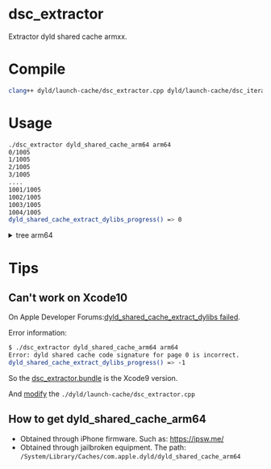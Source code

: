 # dsc_extractor

Extractor dyld shared cache armxx.

# Compile

```sh
clang++ dyld/launch-cache/dsc_extractor.cpp dyld/launch-cache/dsc_iterator.cpp -o dsc_extractor
```

# Usage

```sh
./dsc_extractor dyld_shared_cache_arm64 arm64
0/1005
1/1005
2/1005
3/1005
....
1001/1005
1002/1005
1003/1005
1004/1005
dyld_shared_cache_extract_dylibs_progress() => 0
```
<details>
<summary>tree arm64</summary>
<pre><code>.
arm64
├── System
│   └── Library
│       ├── AccessibilityBundles
│       │   ├── AXSpeechImplementation.bundle
│       │   │   └── AXSpeechImplementation
│       │   ├── AccessibilitySettingsLoader.bundle
│       │   │   └── AccessibilitySettingsLoader
│       │   ├── AccountsUI.axbundle
│       │   │   └── AccountsUI
│       │   ├── AddressBookUIFramework.axbundle
│       │   │   └── AddressBookUIFramework
│       │   ├── CameraKit.axbundle
│       │   │   └── CameraKit
│       │   ├── CameraUI.axbundle
│       │   │   └── CameraUI
│       │   ├── HearingAidUIServer.axuiservice
│       │   │   └── HearingAidUIServer
│       │   ├── MapKitFramework.axbundle
│       │   │   └── MapKitFramework
│       │   ├── MediaPlayerFramework.axbundle
│       │   │   └── MediaPlayerFramework
│       │   ├── MediaPlayerUIFramework.axbundle
│       │   │   └── MediaPlayerUIFramework
│       │   ├── MessageUIFramework.axbundle
│       │   │   └── MessageUIFramework
│       │   ├── PassKitFramework.axbundle
│       │   │   └── PassKitFramework
│       │   ├── PhotoLibraryFramework.axbundle
│       │   │   └── PhotoLibraryFramework
│       │   ├── PhotoLibraryServices.axbundle
│       │   │   └── PhotoLibraryServices
│       │   ├── PhotosFramework.axbundle
│       │   │   └── PhotosFramework
│       │   ├── PhotosUIFramework.axbundle
│       │   │   └── PhotosUIFramework
│       │   ├── QuickLook.axbundle
│       │   │   └── QuickLook
│       │   ├── QuickSpeak.bundle
│       │   │   └── QuickSpeak
│       │   ├── RemoteUIFramework.axbundle
│       │   │   └── RemoteUIFramework
│       │   ├── SocialFramework.axbundle
│       │   │   └── SocialFramework
│       │   ├── StoreKitFramework.axbundle
│       │   │   └── StoreKitFramework
│       │   ├── StoreKitUI.axbundle
│       │   │   └── StoreKitUI
│       │   ├── UIKit.axbundle
│       │   │   └── UIKit
│       │   ├── VoiceMemosFramework.axbundle
│       │   │   └── VoiceMemosFramework
│       │   ├── WebCore.axbundle
│       │   │   └── WebCore
│       │   ├── WebKit.axbundle
│       │   │   └── WebKit
│       │   ├── WebKitLegacy.axbundle
│       │   │   └── WebKitLegacy
│       │   ├── WebProcess.axbundle
│       │   │   └── WebProcess
│       │   ├── WebProcessLoader.axbundle
│       │   │   └── WebProcessLoader
│       │   └── iTunesStoreFramework.axbundle
│       │       └── iTunesStoreFramework
│       ├── BulletinBoardPlugins
│       │   ├── CMASBBPlugin.bundle
│       │   │   └── CMASBBPlugin
│       │   ├── MPDataProvider.bundle
│       │   │   └── MPDataProvider
│       │   ├── PhotoLibraryDataProvider.bundle
│       │   │   └── PhotoLibraryDataProvider
│       │   ├── SMSBBPlugin.bundle
│       │   │   └── SMSBBPlugin
│       │   ├── SocialBulletinBoardProvider.bundle
│       │   │   └── SocialBulletinBoardProvider
│       │   └── WeatherNotifications.bundle
│       │       └── WeatherNotifications
│       ├── Caches
│       │   ├── com.apple.xpc
│       │   │   └── sdk.dylib
│       │   └── com.apple.xpcd
│       │       └── xpcd_cache.dylib
│       ├── CoreServices
│       │   ├── Encodings
│       │   │   ├── libArabicConverter.dylib
│       │   │   ├── libCyrillicConverter.dylib
│       │   │   ├── libGreekConverter.dylib
│       │   │   ├── libHebrewConverter.dylib
│       │   │   ├── libJapaneseConverter.dylib
│       │   │   ├── libKoreanConverter.dylib
│       │   │   ├── libLatin2Converter.dylib
│       │   │   ├── libLatin5Converter.dylib
│       │   │   ├── libLatinSuppConverter.dylib
│       │   │   ├── libSimplifiedChineseConverter.dylib
│       │   │   ├── libSymbolConverter.dylib
│       │   │   ├── libThaiConverter.dylib
│       │   │   ├── libTraditionalChineseConverter.dylib
│       │   │   └── libVietnameseConverter.dylib
│       │   └── RawCamera.bundle
│       │       └── RawCamera
│       ├── DataClassMigrators
│       │   ├── DAAccount.migrator
│       │   │   └── DAAccount
│       │   ├── DAAccountLegacy.migrator
│       │   │   └── DAAccountLegacy
│       │   ├── FaceTimeMigrator.migrator
│       │   │   └── FaceTimeMigrator
│       │   └── MessagesDataMigrator.migrator
│       │       └── MessagesDataMigrator
│       ├── Extensions
│       │   ├── AGXGLDriver.bundle
│       │   │   └── AGXGLDriver
│       │   ├── AppleHDQGasGaugeControl.kext
│       │   │   └── PlugIns
│       │   │       └── AppleHDQGasGaugeHID.plugin
│       │   │           └── AppleHDQGasGaugeHID
│       │   └── IOHIDFamily.kext
│       │       └── PlugIns
│       │           └── IOHIDLib.plugin
│       │               └── IOHIDLib
│       ├── Frameworks
│       │   ├── AVFoundation.framework
│       │   │   ├── AVFoundation
│       │   │   └── libAVFAudio.dylib
│       │   ├── AVKit.framework
│       │   │   └── AVKit
│       │   ├── Accelerate.framework
│       │   │   ├── Accelerate
│       │   │   └── Frameworks
│       │   │       ├── vImage.framework
│       │   │       │   ├── Libraries
│       │   │       │   │   └── libCGInterfaces.dylib
│       │   │       │   └── vImage
│       │   │       └── vecLib.framework
│       │   │           ├── libBLAS.dylib
│       │   │           ├── libLAPACK.dylib
│       │   │           ├── libLinearAlgebra.dylib
│       │   │           ├── libSparseBLAS.dylib
│       │   │           ├── libvDSP.dylib
│       │   │           ├── libvMisc.dylib
│       │   │           └── vecLib
│       │   ├── Accounts.framework
│       │   │   └── Accounts
│       │   ├── AdSupport.framework
│       │   │   └── AdSupport
│       │   ├── AddressBook.framework
│       │   │   └── AddressBook
│       │   ├── AddressBookUI.framework
│       │   │   └── AddressBookUI
│       │   ├── AssetsLibrary.framework
│       │   │   └── AssetsLibrary
│       │   ├── AudioToolbox.framework
│       │   │   ├── AudioCodecs
│       │   │   ├── AudioToolbox
│       │   │   ├── libAudioDSP.dylib
│       │   │   └── libVibeSynthEngine.dylib
│       │   ├── CFNetwork.framework
│       │   │   └── CFNetwork
│       │   ├── CloudKit.framework
│       │   │   └── CloudKit
│       │   ├── Contacts.framework
│       │   │   └── Contacts
│       │   ├── ContactsUI.framework
│       │   │   └── ContactsUI
│       │   ├── CoreAudio.framework
│       │   │   └── CoreAudio
│       │   ├── CoreAudioKit.framework
│       │   │   └── CoreAudioKit
│       │   ├── CoreBluetooth.framework
│       │   │   └── CoreBluetooth
│       │   ├── CoreData.framework
│       │   │   └── CoreData
│       │   ├── CoreFoundation.framework
│       │   │   └── CoreFoundation
│       │   ├── CoreGraphics.framework
│       │   │   ├── CoreGraphics
│       │   │   └── Resources
│       │   │       ├── libCGCorePDF.A.dylib
│       │   │       ├── libCGCorePDF.dylib
│       │   │       ├── libCGVolute.A.dylib
│       │   │       ├── libCGVolute.dylib
│       │   │       ├── libCGXType.A.dylib
│       │   │       ├── libCGXType.dylib
│       │   │       ├── libCMaps.A.dylib
│       │   │       ├── libCMaps.dylib
│       │   │       ├── libFontStreams.A.dylib
│       │   │       ├── libFontStreams.dylib
│       │   │       ├── libJBIG2.A.dylib
│       │   │       ├── libJBIG2.dylib
│       │   │       ├── libPDFRIP.A.dylib
│       │   │       ├── libPDFRIP.dylib
│       │   │       ├── libRIP.A.dylib
│       │   │       └── libRIP.dylib
│       │   ├── CoreImage.framework
│       │   │   └── CoreImage
│       │   ├── CoreLocation.framework
│       │   │   └── CoreLocation
│       │   ├── CoreMIDI.framework
│       │   │   └── CoreMIDI
│       │   ├── CoreMedia.framework
│       │   │   └── CoreMedia
│       │   ├── CoreMotion.framework
│       │   │   └── CoreMotion
│       │   ├── CoreSpotlight.framework
│       │   │   └── CoreSpotlight
│       │   ├── CoreTelephony.framework
│       │   │   └── CoreTelephony
│       │   ├── CoreText.framework
│       │   │   └── CoreText
│       │   ├── CoreVideo.framework
│       │   │   └── CoreVideo
│       │   ├── EventKit.framework
│       │   │   └── EventKit
│       │   ├── EventKitUI.framework
│       │   │   └── EventKitUI
│       │   ├── ExternalAccessory.framework
│       │   │   └── ExternalAccessory
│       │   ├── Foundation.framework
│       │   │   └── Foundation
│       │   ├── GLKit.framework
│       │   │   └── GLKit
│       │   ├── GSS.framework
│       │   │   └── GSS
│       │   ├── GameController.framework
│       │   │   └── GameController
│       │   ├── GameKit.framework
│       │   │   └── GameKit
│       │   ├── GameplayKit.framework
│       │   │   └── GameplayKit
│       │   ├── HealthKit.framework
│       │   │   └── HealthKit
│       │   ├── HomeKit.framework
│       │   │   └── HomeKit
│       │   ├── IOKit.framework
│       │   │   ├── IOKit
│       │   │   └── Versions
│       │   │       └── A
│       │   │           └── IOKit
│       │   ├── ImageIO.framework
│       │   │   └── ImageIO
│       │   ├── JavaScriptCore.framework
│       │   │   ├── JavaScriptCore
│       │   │   └── Libraries
│       │   │       └── libllvmForJSC.dylib
│       │   ├── LocalAuthentication.framework
│       │   │   ├── LocalAuthentication
│       │   │   └── Support
│       │   │       └── SharedUtils.framework
│       │   │           └── SharedUtils
│       │   ├── MapKit.framework
│       │   │   └── MapKit
│       │   ├── MediaAccessibility.framework
│       │   │   └── MediaAccessibility
│       │   ├── MediaPlayer.framework
│       │   │   └── MediaPlayer
│       │   ├── MediaToolbox.framework
│       │   │   └── MediaToolbox
│       │   ├── MessageUI.framework
│       │   │   └── MessageUI
│       │   ├── Metal.framework
│       │   │   └── Metal
│       │   ├── MetalKit.framework
│       │   │   └── MetalKit
│       │   ├── MetalPerformanceShaders.framework
│       │   │   └── MetalPerformanceShaders
│       │   ├── MobileCoreServices.framework
│       │   │   └── MobileCoreServices
│       │   ├── ModelIO.framework
│       │   │   └── ModelIO
│       │   ├── MultipeerConnectivity.framework
│       │   │   └── MultipeerConnectivity
│       │   ├── NetworkExtension.framework
│       │   │   └── NetworkExtension
│       │   ├── NewsstandKit.framework
│       │   │   └── NewsstandKit
│       │   ├── NotificationCenter.framework
│       │   │   └── NotificationCenter
│       │   ├── OpenAL.framework
│       │   │   └── OpenAL
│       │   ├── OpenGLES.framework
│       │   │   ├── GLEngine.bundle
│       │   │   │   └── GLEngine
│       │   │   ├── OpenGLES
│       │   │   ├── libCLRendererStubs.dylib
│       │   │   ├── libCVMSPluginSupport.dylib
│       │   │   ├── libCoreFSCache.dylib
│       │   │   ├── libCoreVMClient.dylib
│       │   │   ├── libGFXShared.dylib
│       │   │   ├── libGLImage.dylib
│       │   │   ├── libGLProgrammability.dylib
│       │   │   ├── libGLVMPlugin.dylib
│       │   │   └── libLLVMContainer.dylib
│       │   ├── PassKit.framework
│       │   │   └── PassKit
│       │   ├── Photos.framework
│       │   │   └── Photos
│       │   ├── PhotosUI.framework
│       │   │   └── PhotosUI
│       │   ├── PushKit.framework
│       │   │   └── PushKit
│       │   ├── QuartzCore.framework
│       │   │   └── QuartzCore
│       │   ├── QuickLook.framework
│       │   │   └── QuickLook
│       │   ├── ReplayKit.framework
│       │   │   └── ReplayKit
│       │   ├── SafariServices.framework
│       │   │   └── SafariServices
│       │   ├── SceneKit.framework
│       │   │   └── SceneKit
│       │   ├── Security.framework
│       │   │   └── Security
│       │   ├── Social.framework
│       │   │   └── Social
│       │   ├── SpriteKit.framework
│       │   │   └── SpriteKit
│       │   ├── StoreKit.framework
│       │   │   └── StoreKit
│       │   ├── System.framework
│       │   │   └── System
│       │   ├── SystemConfiguration.framework
│       │   │   └── SystemConfiguration
│       │   ├── Twitter.framework
│       │   │   └── Twitter
│       │   ├── UIKit.framework
│       │   │   └── UIKit
│       │   ├── VideoToolbox.framework
│       │   │   └── VideoToolbox
│       │   ├── WatchConnectivity.framework
│       │   │   └── WatchConnectivity
│       │   ├── WatchKit.framework
│       │   │   └── WatchKit
│       │   ├── WebKit.framework
│       │   │   └── WebKit
│       │   └── iAd.framework
│       │       └── iAd
│       ├── MediaCapture
│       │   └── H6ISP.mediacapture
│       ├── Messages
│       │   └── PlugIns
│       │       ├── FaceTime.imservice
│       │       │   └── FaceTime
│       │       ├── SMS.imservice
│       │       │   └── SMS
│       │       └── iMessage.imservice
│       │           └── iMessage
│       ├── PreferenceBundles
│       │   ├── AccountSettings
│       │   │   ├── ActiveSyncSettings.bundle
│       │   │   │   └── ActiveSyncSettings
│       │   │   ├── ContactsSettings.bundle
│       │   │   │   └── ContactsSettings
│       │   │   ├── DAVSettings.bundle
│       │   │   │   └── DAVSettings
│       │   │   ├── LDAPSettings.bundle
│       │   │   │   └── LDAPSettings
│       │   │   ├── MobileCalSettings.bundle
│       │   │   │   └── MobileCalSettings
│       │   │   ├── MobileMailSettings.bundle
│       │   │   │   └── MobileMailSettings
│       │   │   └── SubscribedCalendarSettings.bundle
│       │   │       └── SubscribedCalendarSettings
│       │   ├── AirPortSettings.bundle
│       │   │   └── AirPortSettings
│       │   ├── BluetoothSettings.bundle
│       │   │   └── BluetoothSettings
│       │   ├── CarrierSettings.bundle
│       │   │   └── CarrierSettings
│       │   ├── EDGESettings.bundle
│       │   │   └── EDGESettings
│       │   ├── KeyboardSettings.bundle
│       │   │   └── KeyboardSettings
│       │   ├── ManagedConfigurationUI.bundle
│       │   │   └── ManagedConfigurationUI
│       │   ├── MobilePhoneSettings.bundle
│       │   │   └── MobilePhoneSettings
│       │   ├── MobileSafariSettings.bundle
│       │   │   └── MobileSafariSettings
│       │   ├── MobileSlideShowSettings.bundle
│       │   │   └── MobileSlideShowSettings
│       │   ├── MobileStoreSettings.bundle
│       │   │   └── MobileStoreSettings
│       │   ├── ScheduleSettings.bundle
│       │   │   └── ScheduleSettings
│       │   ├── VPNPreferences.bundle
│       │   │   └── VPNPreferences
│       │   ├── Wallpaper.bundle
│       │   │   └── Wallpaper
│       │   └── WirelessModemSettings.bundle
│       │       └── WirelessModemSettings
│       ├── PrivateFrameworks
│       │   ├── ACTFramework.framework
│       │   │   └── ACTFramework
│       │   ├── AGXCompilerConnection.framework
│       │   │   └── AGXCompilerConnection
│       │   ├── AGXCompilerCore.framework
│       │   │   └── AGXCompilerCore
│       │   ├── AITTarget.framework
│       │   │   └── AITTarget
│       │   ├── AOSKit.framework
│       │   │   └── AOSKit
│       │   ├── AOSNotification.framework
│       │   │   └── AOSNotification
│       │   ├── APTransport.framework
│       │   │   └── APTransport
│       │   ├── ATFoundation.framework
│       │   │   └── ATFoundation
│       │   ├── AXRuntime.framework
│       │   │   └── AXRuntime
│       │   ├── Accessibility.framework
│       │   │   └── Frameworks
│       │   │       ├── AXElementInteraction.framework
│       │   │       │   └── AXElementInteraction
│       │   │       ├── AXFrontBoardUtils.framework
│       │   │       │   └── AXFrontBoardUtils
│       │   │       ├── AXHearingSupport.framework
│       │   │       │   └── AXHearingSupport
│       │   │       ├── AXMediaUtilities.framework
│       │   │       │   └── AXMediaUtilities
│       │   │       ├── AXSpringBoardServerInstance.framework
│       │   │       │   └── AXSpringBoardServerInstance
│       │   │       ├── AccessibilityUI.framework
│       │   │       │   └── AccessibilityUI
│       │   │       ├── AccessibilityUIService.framework
│       │   │       │   └── AccessibilityUIService
│       │   │       ├── AccessibilityUIUtilities.framework
│       │   │       │   └── AccessibilityUIUtilities
│       │   │       ├── SpeakThisServices.framework
│       │   │       │   └── SpeakThisServices
│       │   │       └── ZoomServices.framework
│       │   │           └── ZoomServices
│       │   ├── AccessibilityUtilities.framework
│       │   │   └── AccessibilityUtilities
│       │   ├── AccountNotification.framework
│       │   │   └── AccountNotification
│       │   ├── AccountSettings.framework
│       │   │   └── AccountSettings
│       │   ├── AccountsDaemon.framework
│       │   │   └── AccountsDaemon
│       │   ├── AccountsUI.framework
│       │   │   └── AccountsUI
│       │   ├── AggregateDictionary.framework
│       │   │   └── AggregateDictionary
│       │   ├── AggregateDictionaryHistory.framework
│       │   │   └── AggregateDictionaryHistory
│       │   ├── AirPlayForCarDisplaySim.framework
│       │   │   └── AirPlayForCarDisplaySim
│       │   ├── AirPlaySender.framework
│       │   │   └── AirPlaySender
│       │   ├── AirPlaySupport.framework
│       │   │   └── AirPlaySupport
│       │   ├── AirPortAssistant.framework
│       │   │   └── AirPortAssistant
│       │   ├── AirTraffic.framework
│       │   │   └── AirTraffic
│       │   ├── AirTrafficDevice.framework
│       │   │   └── AirTrafficDevice
│       │   ├── AnnotationKit.framework
│       │   │   └── AnnotationKit
│       │   ├── AppConduit.framework
│       │   │   └── AppConduit
│       │   ├── AppLaunchStats.framework
│       │   │   └── AppLaunchStats
│       │   ├── AppPredictionInternal.framework
│       │   │   └── AppPredictionInternal
│       │   ├── AppStoreUI.framework
│       │   │   └── AppStoreUI
│       │   ├── AppSupport.framework
│       │   │   └── AppSupport
│       │   ├── AppleAccount.framework
│       │   │   └── AppleAccount
│       │   ├── AppleAccountUI.framework
│       │   │   └── AppleAccountUI
│       │   ├── AppleBasebandManager.framework
│       │   │   └── AppleBasebandManager
│       │   ├── AppleBasebandServices.framework
│       │   │   └── AppleBasebandServices
│       │   ├── AppleFSCompression.framework
│       │   │   └── AppleFSCompression
│       │   ├── AppleIDAuthSupport.framework
│       │   │   └── AppleIDAuthSupport
│       │   ├── AppleIDSSOAuthentication.framework
│       │   │   └── AppleIDSSOAuthentication
│       │   ├── AppleJPEG.framework
│       │   │   └── AppleJPEG
│       │   ├── AppleLDAP.framework
│       │   │   └── AppleLDAP
│       │   ├── ApplePDPHelper.framework
│       │   │   └── ApplePDPHelper
│       │   ├── ApplePushService.framework
│       │   │   └── ApplePushService
│       │   ├── AppleSRP.framework
│       │   │   └── AppleSRP
│       │   ├── AppleSauce.framework
│       │   │   └── AppleSauce
│       │   ├── AppleSerialMultiplexer.framework
│       │   │   └── AppleSerialMultiplexer
│       │   ├── AskPermission.framework
│       │   │   └── AskPermission
│       │   ├── AssertionServices.framework
│       │   │   └── AssertionServices
│       │   ├── AssetCacheServices.framework
│       │   │   └── AssetCacheServices
│       │   ├── AssetsLibraryServices.framework
│       │   │   └── AssetsLibraryServices
│       │   ├── AssistantServices.framework
│       │   │   └── AssistantServices
│       │   ├── AssistantUI.framework
│       │   │   └── AssistantUI
│       │   ├── AuthKit.framework
│       │   │   └── AuthKit
│       │   ├── AuthKitUI.framework
│       │   │   └── AuthKitUI
│       │   ├── BTLEAudioController.framework
│       │   │   └── BTLEAudioController
│       │   ├── BackBoardServices.framework
│       │   │   └── BackBoardServices
│       │   ├── BackgroundTaskAgent.framework
│       │   │   └── BackgroundTaskAgent
│       │   ├── BaseBoard.framework
│       │   │   └── BaseBoard
│       │   ├── BaseBoardUI.framework
│       │   │   └── BaseBoardUI
│       │   ├── BatteryCenter.framework
│       │   │   └── BatteryCenter
│       │   ├── BiometricKit.framework
│       │   │   └── BiometricKit
│       │   ├── BiometricKitUI.framework
│       │   │   └── BiometricKitUI
│       │   ├── BluetoothManager.framework
│       │   │   └── BluetoothManager
│       │   ├── Bom.framework
│       │   │   └── Bom
│       │   ├── BookmarkDAV.framework
│       │   │   └── BookmarkDAV
│       │   ├── BridgePreferences.framework
│       │   │   └── BridgePreferences
│       │   ├── BulletinBoard.framework
│       │   │   └── BulletinBoard
│       │   ├── BulletinDistributorCompanion.framework
│       │   │   └── BulletinDistributorCompanion
│       │   ├── CPMLBestShim.framework
│       │   │   └── CPMLBestShim
│       │   ├── CacheDelete.framework
│       │   │   └── CacheDelete
│       │   ├── CalDAV.framework
│       │   │   └── CalDAV
│       │   ├── Calculate.framework
│       │   │   └── Calculate
│       │   ├── CalendarDaemon.framework
│       │   │   └── CalendarDaemon
│       │   ├── CalendarDatabase.framework
│       │   │   └── CalendarDatabase
│       │   ├── CalendarFoundation.framework
│       │   │   └── CalendarFoundation
│       │   ├── CalendarUIKit.framework
│       │   │   └── CalendarUIKit
│       │   ├── CallHistory.framework
│       │   │   └── CallHistory
│       │   ├── CameraKit.framework
│       │   │   └── CameraKit
│       │   ├── CameraUI.framework
│       │   │   └── CameraUI
│       │   ├── CaptiveNetwork.framework
│       │   │   └── CaptiveNetwork
│       │   ├── CarKit.framework
│       │   │   └── CarKit
│       │   ├── Celestial.framework
│       │   │   └── Celestial
│       │   ├── CellularPlanManager.framework
│       │   │   └── CellularPlanManager
│       │   ├── CertInfo.framework
│       │   │   └── CertInfo
│       │   ├── CertUI.framework
│       │   │   └── CertUI
│       │   ├── ChatKit.framework
│       │   │   └── ChatKit
│       │   ├── ChunkingLibrary.framework
│       │   │   └── ChunkingLibrary
│       │   ├── CloudDocs.framework
│       │   │   └── CloudDocs
│       │   ├── CloudDocsDaemon.framework
│       │   │   └── CloudDocsDaemon
│       │   ├── CloudKitDaemon.framework
│       │   │   └── CloudKitDaemon
│       │   ├── CloudPhotoLibrary.framework
│       │   │   └── CloudPhotoLibrary
│       │   ├── CloudServices.framework
│       │   │   ├── CloudServices
│       │   │   └── Frameworks
│       │   │       └── EscrowService.framework
│       │   │           └── EscrowService
│       │   ├── ColorSync.framework
│       │   │   └── ColorSync
│       │   ├── CommonAuth.framework
│       │   │   └── CommonAuth
│       │   ├── CommonUtilities.framework
│       │   │   └── CommonUtilities
│       │   ├── CommunicationsFilter.framework
│       │   │   └── CommunicationsFilter
│       │   ├── CommunicationsSetupUI.framework
│       │   │   └── CommunicationsSetupUI
│       │   ├── CompanionCamera.framework
│       │   │   └── CompanionCamera
│       │   ├── CompanionFindMy.framework
│       │   │   └── CompanionFindMy
│       │   ├── CompanionSync.framework
│       │   │   └── CompanionSync
│       │   ├── CompassUI.framework
│       │   │   └── CompassUI
│       │   ├── Conference.framework
│       │   │   └── Conference
│       │   ├── ConstantClasses.framework
│       │   │   └── ConstantClasses
│       │   ├── ContactsAutocomplete.framework
│       │   │   └── ContactsAutocomplete
│       │   ├── ContactsFoundation.framework
│       │   │   └── ContactsFoundation
│       │   ├── ContentIndex.framework
│       │   │   └── ContentIndex
│       │   ├── CoreAUC.framework
│       │   │   └── CoreAUC
│       │   ├── CoreActivity.framework
│       │   │   └── CoreActivity
│       │   ├── CoreBrightness.framework
│       │   │   └── CoreBrightness
│       │   ├── CoreCDP.framework
│       │   │   └── CoreCDP
│       │   ├── CoreCDPInternal.framework
│       │   │   └── CoreCDPInternal
│       │   ├── CoreCDPUI.framework
│       │   │   └── CoreCDPUI
│       │   ├── CoreCapture.framework
│       │   │   └── CoreCapture
│       │   ├── CoreCaptureControl.framework
│       │   │   └── CoreCaptureControl
│       │   ├── CoreCaptureDaemon.framework
│       │   │   └── CoreCaptureDaemon
│       │   ├── CoreDAV.framework
│       │   │   └── CoreDAV
│       │   ├── CoreDuet.framework
│       │   │   └── CoreDuet
│       │   ├── CoreDuetDaemonProtocol.framework
│       │   │   └── CoreDuetDaemonProtocol
│       │   ├── CoreDuetDataModel.framework
│       │   │   └── CoreDuetDataModel
│       │   ├── CoreDuetDebugLogging.framework
│       │   │   └── CoreDuetDebugLogging
│       │   ├── CoreDuetStatistics.framework
│       │   │   └── CoreDuetStatistics
│       │   ├── CoreFollowUp.framework
│       │   │   └── CoreFollowUp
│       │   ├── CoreFollowUpUI.framework
│       │   │   └── CoreFollowUpUI
│       │   ├── CoreHAP.framework
│       │   │   └── CoreHAP
│       │   ├── CoreHandwriting.framework
│       │   │   └── CoreHandwriting
│       │   ├── CoreIndoor.framework
│       │   │   └── CoreIndoor
│       │   ├── CoreMediaStream.framework
│       │   │   └── CoreMediaStream
│       │   ├── CoreNLP.framework
│       │   │   └── CoreNLP
│       │   ├── CoreOptimization.framework
│       │   │   └── CoreOptimization
│       │   ├── CorePDF.framework
│       │   │   └── CorePDF
│       │   ├── CorePrediction.framework
│       │   │   └── CorePrediction
│       │   ├── CoreRC.framework
│       │   │   └── CoreRC
│       │   ├── CoreRecents.framework
│       │   │   └── CoreRecents
│       │   ├── CoreRecognition.framework
│       │   │   └── CoreRecognition
│       │   ├── CoreRoutine.framework
│       │   │   └── CoreRoutine
│       │   ├── CoreSDB.framework
│       │   │   └── CoreSDB
│       │   ├── CoreServicesInternal.framework
│       │   │   └── CoreServicesInternal
│       │   ├── CoreSuggestions.framework
│       │   │   └── CoreSuggestions
│       │   ├── CoreSuggestionsInternals.framework
│       │   │   └── CoreSuggestionsInternals
│       │   ├── CoreSymbolication.framework
│       │   │   └── CoreSymbolication
│       │   ├── CoreTelephonyBypass.framework
│       │   │   └── CoreTelephonyBypass
│       │   ├── CoreThemeDefinition.framework
│       │   │   └── CoreThemeDefinition
│       │   ├── CoreTime.framework
│       │   │   └── CoreTime
│       │   ├── CoreUI.framework
│       │   │   └── CoreUI
│       │   ├── CoreUtils.framework
│       │   │   └── CoreUtils
│       │   ├── CrashReporterSupport.framework
│       │   │   └── CrashReporterSupport
│       │   ├── CryptoTokenKit.framework
│       │   │   └── CryptoTokenKit
│       │   ├── DAAPKit.framework
│       │   │   └── DAAPKit
│       │   ├── DCIMServices.framework
│       │   │   └── DCIMServices
│       │   ├── DataAccess.framework
│       │   │   ├── DataAccess
│       │   │   └── Frameworks
│       │   │       ├── DABookmarkDAV.framework
│       │   │       │   ├── DABookmarkDAV
│       │   │       │   └── DADaemonBookmarkDAV.bundle
│       │   │       │       └── DADaemonBookmarkDAV
│       │   │       ├── DACalDAV.framework
│       │   │       │   ├── DACalDAV
│       │   │       │   └── DADaemonCalDAV.bundle
│       │   │       │       └── DADaemonCalDAV
│       │   │       ├── DACardDAV.framework
│       │   │       │   ├── DACardDAV
│       │   │       │   └── DADaemonCardDAV.bundle
│       │   │       │       └── DADaemonCardDAV
│       │   │       ├── DACoreDAVGlue.framework
│       │   │       │   └── DACoreDAVGlue
│       │   │       ├── DADaemonSupport.framework
│       │   │       │   └── DADaemonSupport
│       │   │       ├── DAEAS.framework
│       │   │       │   ├── DADaemonEAS.bundle
│       │   │       │   │   └── DADaemonEAS
│       │   │       │   └── DAEAS
│       │   │       ├── DAIMAPNotes.framework
│       │   │       │   ├── DADaemonIMAPNotes.bundle
│       │   │       │   │   └── DADaemonIMAPNotes
│       │   │       │   └── DAIMAPNotes
│       │   │       ├── DALDAP.framework
│       │   │       │   ├── DADaemonLDAP.bundle
│       │   │       │   │   └── DADaemonLDAP
│       │   │       │   └── DALDAP
│       │   │       └── DASubCal.framework
│       │   │           ├── DADaemonSubCal.bundle
│       │   │           │   └── DADaemonSubCal
│       │   │           └── DASubCal
│       │   ├── DataAccessExpress.framework
│       │   │   └── DataAccessExpress
│       │   ├── DataAccessUI.framework
│       │   │   └── DataAccessUI
│       │   ├── DataDetectorsCore.framework
│       │   │   ├── DataDetectorsCore
│       │   │   └── PlugIns
│       │   │       └── PhoneNumbers.plugin
│       │   │           └── PhoneNumbers
│       │   ├── DataDetectorsNaturalLanguage.framework
│       │   │   └── DataDetectorsNaturalLanguage
│       │   ├── DataDetectorsUI.framework
│       │   │   └── DataDetectorsUI
│       │   ├── DataMigration.framework
│       │   │   └── DataMigration
│       │   ├── DeviceOMatic.framework
│       │   │   └── DeviceOMatic
│       │   ├── DeviceToDeviceManager.framework
│       │   │   └── DeviceToDeviceManager
│       │   ├── DiagnosticExtensions.framework
│       │   │   └── DiagnosticExtensions
│       │   ├── DiagnosticLogCollection.framework
│       │   │   └── DiagnosticLogCollection
│       │   ├── DictionaryServices.framework
│       │   │   └── DictionaryServices
│       │   ├── DiskSpaceDiagnostics.framework
│       │   │   └── DiskSpaceDiagnostics
│       │   ├── Duet.framework
│       │   │   └── Duet
│       │   ├── DuetExpertCenter.framework
│       │   │   └── DuetExpertCenter
│       │   ├── DuetPLLConfigLogger.framework
│       │   │   └── DuetPLLConfigLogger
│       │   ├── DuetRecommendation.framework
│       │   │   └── DuetRecommendation
│       │   ├── EAFirmwareUpdater.framework
│       │   │   └── EAFirmwareUpdater
│       │   ├── EAP8021X.framework
│       │   │   └── EAP8021X
│       │   ├── ETPeople.framework
│       │   │   └── ETPeople
│       │   ├── EasyConfig.framework
│       │   │   └── EasyConfig
│       │   ├── FMCore.framework
│       │   │   └── FMCore
│       │   ├── FMCoreLite.framework
│       │   │   └── FMCoreLite
│       │   ├── FMCoreUI.framework
│       │   │   └── FMCoreUI
│       │   ├── FMF.framework
│       │   │   └── FMF
│       │   ├── FMFUI.framework
│       │   │   └── FMFUI
│       │   ├── FTAWD.framework
│       │   │   └── FTAWD
│       │   ├── FTClientServices.framework
│       │   │   └── FTClientServices
│       │   ├── FTServices.framework
│       │   │   └── FTServices
│       │   ├── FaceCore.framework
│       │   │   └── FaceCore
│       │   ├── FamilyCircle.framework
│       │   │   └── FamilyCircle
│       │   ├── FamilyNotification.framework
│       │   │   └── FamilyNotification
│       │   ├── FileProvider.framework
│       │   │   └── FileProvider
│       │   ├── FindMyDevice.framework
│       │   │   └── FindMyDevice
│       │   ├── FindMyDeviceUI.framework
│       │   │   └── FindMyDeviceUI
│       │   ├── FitnessUI.framework
│       │   │   └── FitnessUI
│       │   ├── FlightUtilities.framework
│       │   │   └── FlightUtilities
│       │   ├── FontServices.framework
│       │   │   ├── FontServices
│       │   │   ├── libFontParser.dylib
│       │   │   ├── libGSFontCache.dylib
│       │   │   ├── libTrueTypeScaler.dylib
│       │   │   └── libType1Scaler.dylib
│       │   ├── FoundationODR.framework
│       │   │   └── FoundationODR
│       │   ├── FrontBoard.framework
│       │   │   └── FrontBoard
│       │   ├── FrontBoardServices.framework
│       │   │   └── FrontBoardServices
│       │   ├── FuseUI.framework
│       │   │   └── FuseUI
│       │   ├── Futhark.framework
│       │   │   └── Futhark
│       │   ├── GPUCompiler.framework
│       │   │   ├── libComposeFilters.dylib
│       │   │   ├── libmetal_timestamp.dylib
│       │   │   └── libsrc2module.dylib
│       │   ├── GPUSupport.framework
│       │   │   ├── libGPUSupport.dylib
│       │   │   └── libGPUSupportMercury.dylib
│       │   ├── GameCenter.framework
│       │   │   └── GameCenter
│       │   ├── GameCenterFoundation.framework
│       │   │   └── GameCenterFoundation
│       │   ├── GameCenterPrivateUI.framework
│       │   │   └── GameCenterPrivateUI
│       │   ├── GameCenterUI.framework
│       │   │   └── GameCenterUI
│       │   ├── GameKitServices.framework
│       │   │   ├── Frameworks
│       │   │   │   ├── AVConference.framework
│       │   │   │   │   └── AVConference
│       │   │   │   ├── GKSPerformance.framework
│       │   │   │   │   └── GKSPerformance
│       │   │   │   ├── ICE.framework
│       │   │   │   │   └── ICE
│       │   │   │   ├── LegacyHandle.framework
│       │   │   │   │   └── LegacyHandle
│       │   │   │   ├── SimpleKeyExchange.framework
│       │   │   │   │   └── SimpleKeyExchange
│       │   │   │   ├── ViceroyTrace.framework
│       │   │   │   │   └── ViceroyTrace
│       │   │   │   └── snatmap.framework
│       │   │   │       └── snatmap
│       │   │   └── GameKitServices
│       │   ├── GenerationalStorage.framework
│       │   │   └── GenerationalStorage
│       │   ├── GeoServices.framework
│       │   │   └── GeoServices
│       │   ├── GraphicsServices.framework
│       │   │   └── GraphicsServices
│       │   ├── H6ISPServices.framework
│       │   │   └── H6ISPServices
│       │   ├── HSAAuthentication.framework
│       │   │   └── HSAAuthentication
│       │   ├── HangTracer.framework
│       │   │   └── HangTracer
│       │   ├── HealthDaemon.framework
│       │   │   └── HealthDaemon
│       │   ├── HealthKitExtensions.framework
│       │   │   └── HealthKitExtensions
│       │   ├── HealthKitUI.framework
│       │   │   └── HealthKitUI
│       │   ├── Heimdal.framework
│       │   │   └── Heimdal
│       │   ├── HelpKit.framework
│       │   │   └── HelpKit
│       │   ├── HomeKitDaemon.framework
│       │   │   └── HomeKitDaemon
│       │   ├── HomeSharing.framework
│       │   │   └── HomeSharing
│       │   ├── IAP.framework
│       │   │   └── IAP
│       │   ├── IAPAuthentication.framework
│       │   │   └── IAPAuthentication
│       │   ├── IDS.framework
│       │   │   └── IDS
│       │   ├── IDSFoundation.framework
│       │   │   └── IDSFoundation
│       │   ├── IMAVCore.framework
│       │   │   └── IMAVCore
│       │   ├── IMCore.framework
│       │   │   └── IMCore
│       │   ├── IMDMessageServices.framework
│       │   │   └── IMDMessageServices
│       │   ├── IMDPersistence.framework
│       │   │   └── IMDPersistence
│       │   ├── IMDaemonCore.framework
│       │   │   └── IMDaemonCore
│       │   ├── IMFoundation.framework
│       │   │   └── IMFoundation
│       │   ├── IMTranscoding.framework
│       │   │   └── IMTranscoding
│       │   ├── IMTransferServices.framework
│       │   │   └── IMTransferServices
│       │   ├── IOAccelerator.framework
│       │   │   └── IOAccelerator
│       │   ├── IOCEC.framework
│       │   │   └── IOCEC
│       │   ├── IOMobileFramebuffer.framework
│       │   │   └── IOMobileFramebuffer
│       │   ├── IOSurface.framework
│       │   │   └── IOSurface
│       │   ├── IOSurfaceAccelerator.framework
│       │   │   └── IOSurfaceAccelerator
│       │   ├── IPTelephony.framework
│       │   │   └── Support
│       │   │       └── libIPTelephony.dylib
│       │   ├── ITMLKit.framework
│       │   │   └── ITMLKit
│       │   ├── ImageCapture.framework
│       │   │   └── ImageCapture
│       │   ├── IncomingCallFilter.framework
│       │   │   └── IncomingCallFilter
│       │   ├── InternationalTextSearch.framework
│       │   │   └── InternationalTextSearch
│       │   ├── IntlPreferences.framework
│       │   │   └── IntlPreferences
│       │   ├── JavaScriptCore.framework
│       │   │   └── JavaScriptCore
│       │   ├── Jet.framework
│       │   │   └── Jet
│       │   ├── KeyboardArbiter.framework
│       │   │   └── KeyboardArbiter
│       │   ├── LanguageModeling.framework
│       │   │   └── LanguageModeling
│       │   ├── LatentSemanticMapping.framework
│       │   │   └── LatentSemanticMapping
│       │   ├── LegacyGameKit.framework
│       │   │   └── LegacyGameKit
│       │   ├── MIME.framework
│       │   │   └── MIME
│       │   ├── MMCS.framework
│       │   │   └── MMCS
│       │   ├── MMCSServices.framework
│       │   │   └── MMCSServices
│       │   ├── MPUFoundation.framework
│       │   │   └── MPUFoundation
│       │   ├── MTLCompiler.framework
│       │   │   └── MTLCompiler
│       │   ├── MailServices.framework
│       │   │   └── MailServices
│       │   ├── ManagedConfiguration.framework
│       │   │   ├── MDM.framework
│       │   │   │   └── MDM
│       │   │   └── ManagedConfiguration
│       │   ├── MapsSupport.framework
│       │   │   └── MapsSupport
│       │   ├── Marco.framework
│       │   │   └── Marco
│       │   ├── MarkupUI.framework
│       │   │   └── MarkupUI
│       │   ├── MediaControlSender.framework
│       │   │   └── MediaControlSender
│       │   ├── MediaLibrary.framework
│       │   │   └── MediaLibrary
│       │   ├── MediaLibraryCore.framework
│       │   │   └── MediaLibraryCore
│       │   ├── MediaPlatform.framework
│       │   │   └── MediaPlatform
│       │   ├── MediaPlayerUI.framework
│       │   │   └── MediaPlayerUI
│       │   ├── MediaRemote.framework
│       │   │   └── MediaRemote
│       │   ├── MediaServices.framework
│       │   │   └── MediaServices
│       │   ├── MediaSocial.framework
│       │   │   └── MediaSocial
│       │   ├── MediaStream.framework
│       │   │   └── MediaStream
│       │   ├── Message.framework
│       │   │   ├── MailServices
│       │   │   │   ├── IMAP.framework
│       │   │   │   │   └── IMAP
│       │   │   │   └── POP.framework
│       │   │   │       └── POP
│       │   │   └── Message
│       │   ├── MessageProtection.framework
│       │   │   └── MessageProtection
│       │   ├── MessageSupport.framework
│       │   │   └── MessageSupport
│       │   ├── MetalTools.framework
│       │   │   └── MetalTools
│       │   ├── MobileAccessoryUpdater.framework
│       │   │   └── MobileAccessoryUpdater
│       │   ├── MobileActivation.framework
│       │   │   └── MobileActivation
│       │   ├── MobileAsset.framework
│       │   │   └── MobileAsset
│       │   ├── MobileAssetUpdater.framework
│       │   │   └── MobileAssetUpdater
│       │   ├── MobileBackup.framework
│       │   │   └── MobileBackup
│       │   ├── MobileBluetooth.framework
│       │   │   └── MobileBluetooth
│       │   ├── MobileContainerManager.framework
│       │   │   └── MobileContainerManager
│       │   ├── MobileDelete.framework
│       │   │   └── MobileDelete
│       │   ├── MobileDeviceLink.framework
│       │   │   └── MobileDeviceLink
│       │   ├── MobileIcons.framework
│       │   │   └── MobileIcons
│       │   ├── MobileInstallation.framework
│       │   │   └── MobileInstallation
│       │   ├── MobileKeyBag.framework
│       │   │   └── MobileKeyBag
│       │   ├── MobileLookup.framework
│       │   │   └── MobileLookup
│       │   ├── MobileObliteration.framework
│       │   │   └── MobileObliteration
│       │   ├── MobileSoftwareUpdate.framework
│       │   │   └── MobileSoftwareUpdate
│       │   ├── MobileSpotlightIndex.framework
│       │   │   └── MobileSpotlightIndex
│       │   ├── MobileStorage.framework
│       │   │   └── MobileStorage
│       │   ├── MobileSync.framework
│       │   │   └── MobileSync
│       │   ├── MobileSystemServices.framework
│       │   │   └── MobileSystemServices
│       │   ├── MobileTimer.framework
│       │   │   └── MobileTimer
│       │   ├── MobileWiFi.framework
│       │   │   └── MobileWiFi
│       │   ├── MultitouchSupport.framework
│       │   │   └── MultitouchSupport
│       │   ├── MusicCarDisplayUI.framework
│       │   │   └── MusicCarDisplayUI
│       │   ├── MusicLibrary.framework
│       │   │   └── MusicLibrary
│       │   ├── MusicStoreUI.framework
│       │   │   └── MusicStoreUI
│       │   ├── NCLaunchStats.framework
│       │   │   └── NCLaunchStats
│       │   ├── NanoAppRegistry.framework
│       │   │   └── NanoAppRegistry
│       │   ├── NanoAudioControl.framework
│       │   │   └── NanoAudioControl
│       │   ├── NanoBackup.framework
│       │   │   └── NanoBackup
│       │   ├── NanoComplicationSettings.framework
│       │   │   └── NanoComplicationSettings
│       │   ├── NanoGlanceSettings.framework
│       │   │   └── NanoGlanceSettings
│       │   ├── NanoLeash.framework
│       │   │   └── NanoLeash
│       │   ├── NanoMailKitServer.framework
│       │   │   └── NanoMailKitServer
│       │   ├── NanoMediaRemote.framework
│       │   │   └── NanoMediaRemote
│       │   ├── NanoMusicSync.framework
│       │   │   └── NanoMusicSync
│       │   ├── NanoPassKit.framework
│       │   │   └── NanoPassKit
│       │   ├── NanoPhonePerfTesting.framework
│       │   │   └── NanoPhonePerfTesting
│       │   ├── NanoPreferencesSync.framework
│       │   │   └── NanoPreferencesSync
│       │   ├── NanoRegistry.framework
│       │   │   └── NanoRegistry
│       │   ├── NanoResourceGrabber.framework
│       │   │   └── NanoResourceGrabber
│       │   ├── NanoSetupUISupport.framework
│       │   │   └── NanoSetupUISupport
│       │   ├── NanoSystemSettings.framework
│       │   │   └── NanoSystemSettings
│       │   ├── NanoTimeKitCompanion.framework
│       │   │   └── NanoTimeKitCompanion
│       │   ├── NearField.framework
│       │   │   └── NearField
│       │   ├── NetAppsUtilitiesUI.framework
│       │   │   └── NetAppsUtilitiesUI
│       │   ├── Netrb.framework
│       │   │   └── Netrb
│       │   ├── Network.framework
│       │   │   └── Network
│       │   ├── NetworkStatistics.framework
│       │   │   └── NetworkStatistics
│       │   ├── Notes.framework
│       │   │   └── Notes
│       │   ├── NotesShared.framework
│       │   │   └── NotesShared
│       │   ├── NotificationsUI.framework
│       │   │   └── NotificationsUI
│       │   ├── OAuth.framework
│       │   │   └── OAuth
│       │   ├── OfficeImport.framework
│       │   │   └── OfficeImport
│       │   ├── OpenCL.framework
│       │   │   ├── ImageFormats
│       │   │   │   ├── float_rgba.dylib
│       │   │   │   ├── half_rgba.dylib
│       │   │   │   ├── sfixed14_rgba.dylib
│       │   │   │   ├── sint16_rgba.dylib
│       │   │   │   ├── sint32_rgba.dylib
│       │   │   │   ├── sint8_rgba.dylib
│       │   │   │   ├── uint16_rgba.dylib
│       │   │   │   ├── uint32_rgba.dylib
│       │   │   │   ├── uint8_rgba.dylib
│       │   │   │   ├── unorm16_rgba.dylib
│       │   │   │   ├── unorm8_bgra.dylib
│       │   │   │   ├── unorm8_rgba.dylib
│       │   │   │   ├── unorm8_rgx.dylib
│       │   │   │   └── unorm8_rx.dylib
│       │   │   ├── OpenCL
│       │   │   ├── libCLVMCPUPlugin.dylib
│       │   │   └── libcldcpuengine.dylib
│       │   ├── PBBridgeSupport.framework
│       │   │   └── PBBridgeSupport
│       │   ├── PacketFilter.framework
│       │   │   └── PacketFilter
│       │   ├── PairedSync.framework
│       │   │   └── PairedSync
│       │   ├── PairedUnlock.framework
│       │   │   └── PairedUnlock
│       │   ├── Parsec.framework
│       │   │   └── Parsec
│       │   ├── ParsecSubscriptionServiceSupport.framework
│       │   │   └── ParsecSubscriptionServiceSupport
│       │   ├── PassKitCore.framework
│       │   │   └── PassKitCore
│       │   ├── Pegasus.framework
│       │   │   └── Pegasus
│       │   ├── PerformanceAnalysis.framework
│       │   │   └── PerformanceAnalysis
│       │   ├── PersistentConnection.framework
│       │   │   └── PersistentConnection
│       │   ├── PhotoBoothEffects.framework
│       │   │   └── PhotoBoothEffects
│       │   ├── PhotoEditSupport.framework
│       │   │   └── PhotoEditSupport
│       │   ├── PhotoLibrary.framework
│       │   │   └── PhotoLibrary
│       │   ├── PhotoLibraryServices.framework
│       │   │   └── PhotoLibraryServices
│       │   ├── PhotosFormats.framework
│       │   │   └── PhotosFormats
│       │   ├── PhotosPlayer.framework
│       │   │   └── PhotosPlayer
│       │   ├── PhysicsKit.framework
│       │   │   └── PhysicsKit
│       │   ├── PlugInKit.framework
│       │   │   └── PlugInKit
│       │   ├── PowerLog.framework
│       │   │   └── PowerLog
│       │   ├── PowerlogAccounting.framework
│       │   │   └── PowerlogAccounting
│       │   ├── PowerlogControl.framework
│       │   │   └── PowerlogControl
│       │   ├── PowerlogCore.framework
│       │   │   └── PowerlogCore
│       │   ├── PowerlogDatabaseReader.framework
│       │   │   └── PowerlogDatabaseReader
│       │   ├── PowerlogFullOperators.framework
│       │   │   └── PowerlogFullOperators
│       │   ├── PowerlogHelperdOperators.framework
│       │   │   └── PowerlogHelperdOperators
│       │   ├── PowerlogLiteOperators.framework
│       │   │   └── PowerlogLiteOperators
│       │   ├── Preferences.framework
│       │   │   └── Preferences
│       │   ├── PreferencesUI.framework
│       │   │   └── PreferencesUI
│       │   ├── PrintKit.framework
│       │   │   └── PrintKit
│       │   ├── ProgressUI.framework
│       │   │   └── ProgressUI
│       │   ├── ProofReader.framework
│       │   │   └── ProofReader
│       │   ├── ProtectedCloudStorage.framework
│       │   │   └── ProtectedCloudStorage
│       │   ├── ProtocolBuffer.framework
│       │   │   └── ProtocolBuffer
│       │   ├── PrototypeTools.framework
│       │   │   └── PrototypeTools
│       │   ├── ProxiedCrashCopierClient.framework
│       │   │   └── ProxiedCrashCopierClient
│       │   ├── Quagga.framework
│       │   │   └── Quagga
│       │   ├── QuickLookThumbnailing.framework
│       │   │   └── QuickLookThumbnailing
│       │   ├── RDSupport.framework
│       │   │   └── RDSupport
│       │   ├── RTCReporting.framework
│       │   │   └── RTCReporting
│       │   ├── Radio.framework
│       │   │   └── Radio
│       │   ├── RadioUI.framework
│       │   │   └── RadioUI
│       │   ├── RemindersUI.framework
│       │   │   └── RemindersUI
│       │   ├── RemoteMediaServices.framework
│       │   │   └── RemoteMediaServices
│       │   ├── RemoteUI.framework
│       │   │   └── RemoteUI
│       │   ├── ResponseKit.framework
│       │   │   └── ResponseKit
│       │   ├── SAObjects.framework
│       │   │   └── SAObjects
│       │   ├── SafariSafeBrowsing.framework
│       │   │   └── SafariSafeBrowsing
│       │   ├── SafariShared.framework
│       │   │   └── SafariShared
│       │   ├── ScreenReaderBrailleDriver.framework
│       │   │   └── ScreenReaderBrailleDriver
│       │   ├── ScreenReaderCore.framework
│       │   │   └── ScreenReaderCore
│       │   ├── ScreenReaderOutput.framework
│       │   │   └── ScreenReaderOutput
│       │   ├── ScreenReaderOutputServer.framework
│       │   │   └── ScreenReaderOutputServer
│       │   ├── Search.framework
│       │   │   └── Search
│       │   ├── SearchUI.framework
│       │   │   └── SearchUI
│       │   ├── ServerAccounts.framework
│       │   │   └── ServerAccounts
│       │   ├── ServerDocsProtocol.framework
│       │   │   └── ServerDocsProtocol
│       │   ├── ServiceManagement.framework
│       │   │   └── ServiceManagement
│       │   ├── SetupAssistant.framework
│       │   │   └── SetupAssistant
│       │   ├── SetupAssistantUI.framework
│       │   │   └── SetupAssistantUI
│       │   ├── SharedWebCredentials.framework
│       │   │   └── SharedWebCredentials
│       │   ├── Sharing.framework
│       │   │   └── Sharing
│       │   ├── SiriTasks.framework
│       │   │   └── SiriTasks
│       │   ├── SiriUI.framework
│       │   │   └── SiriUI
│       │   ├── SiriUICore.framework
│       │   │   └── SiriUICore
│       │   ├── SlideshowKit.framework
│       │   │   ├── Frameworks
│       │   │   │   ├── OpusFoundation.framework
│       │   │   │   │   └── OpusFoundation
│       │   │   │   └── OpusKit.framework
│       │   │   │       └── OpusKit
│       │   │   └── SlideshowKit
│       │   ├── SoftwareBehaviorServices.framework
│       │   │   └── SoftwareBehaviorServices
│       │   ├── SoftwareUpdateBridge.framework
│       │   │   └── SoftwareUpdateBridge
│       │   ├── SoftwareUpdateServices.framework
│       │   │   └── SoftwareUpdateServices
│       │   ├── Speech.framework
│       │   │   └── Speech
│       │   ├── SplashBoard.framework
│       │   │   └── SplashBoard
│       │   ├── Spotlight.framework
│       │   │   └── Spotlight
│       │   ├── SpotlightDaemon.framework
│       │   │   └── SpotlightDaemon
│       │   ├── SpotlightReceiver.framework
│       │   │   └── SpotlightReceiver
│       │   ├── SpotlightUI.framework
│       │   │   └── SpotlightUI
│       │   ├── SpringBoardFoundation.framework
│       │   │   └── SpringBoardFoundation
│       │   ├── SpringBoardServices.framework
│       │   │   └── SpringBoardServices
│       │   ├── SpringBoardUI.framework
│       │   │   └── SpringBoardUI
│       │   ├── SpringBoardUIServices.framework
│       │   │   └── SpringBoardUIServices
│       │   ├── Stocks.framework
│       │   │   └── Stocks
│       │   ├── StoreBookkeeper.framework
│       │   │   └── StoreBookkeeper
│       │   ├── StoreBookkeeperClient.framework
│       │   │   └── StoreBookkeeperClient
│       │   ├── StoreKitUI.framework
│       │   │   └── StoreKitUI
│       │   ├── StoreServices.framework
│       │   │   └── StoreServices
│       │   ├── StoreServicesCore.framework
│       │   │   └── StoreServicesCore
│       │   ├── StreamingZip.framework
│       │   │   └── StreamingZip
│       │   ├── Symbolication.framework
│       │   │   └── Symbolication
│       │   ├── Symptoms.framework
│       │   │   └── Frameworks
│       │   │       ├── ManagedEvent.framework
│       │   │       │   └── ManagedEvent
│       │   │       ├── SymptomAnalytics.framework
│       │   │       │   └── SymptomAnalytics
│       │   │       ├── SymptomEvaluator.framework
│       │   │       │   └── SymptomEvaluator
│       │   │       ├── SymptomPresentationFeed.framework
│       │   │       │   └── SymptomPresentationFeed
│       │   │       ├── SymptomPresentationLite.framework
│       │   │       │   └── SymptomPresentationLite
│       │   │       └── SymptomReporter.framework
│       │   │           └── SymptomReporter
│       │   ├── SyncedDefaults.framework
│       │   │   └── SyncedDefaults
│       │   ├── TCC.framework
│       │   │   └── TCC
│       │   ├── TelephonyRPC.framework
│       │   │   └── TelephonyRPC
│       │   ├── TelephonyUI.framework
│       │   │   └── TelephonyUI
│       │   ├── TelephonyUtilities.framework
│       │   │   └── TelephonyUtilities
│       │   ├── TelephonyXPCClient.framework
│       │   │   └── TelephonyXPCClient
│       │   ├── TelephonyXPCServer.framework
│       │   │   └── TelephonyXPCServer
│       │   ├── TextInput.framework
│       │   │   ├── KBLayouts_iPhone.dylib
│       │   │   └── TextInput
│       │   ├── TextToSpeech.framework
│       │   │   └── TextToSpeech
│       │   ├── ThermalMonitorExporter.framework
│       │   │   └── ThermalMonitorExporter
│       │   ├── Tips.framework
│       │   │   └── Tips
│       │   ├── ToneKit.framework
│       │   │   └── ToneKit
│       │   ├── ToneLibrary.framework
│       │   │   └── ToneLibrary
│       │   ├── TouchRemote.framework
│       │   │   └── TouchRemote
│       │   ├── UIAccessibility.framework
│       │   │   └── UIAccessibility
│       │   ├── UIFoundation.framework
│       │   │   └── UIFoundation
│       │   ├── UITriggerVC.framework
│       │   │   └── UITriggerVC
│       │   ├── UserActivity.framework
│       │   │   └── UserActivity
│       │   ├── UserFS.framework
│       │   │   └── UserFS
│       │   ├── UserNotification.framework
│       │   │   └── UserNotification
│       │   ├── UserNotificationServices.framework
│       │   │   └── UserNotificationServices
│       │   ├── VPNUtilities.framework
│       │   │   └── VPNUtilities
│       │   ├── VUSocialUpload.framework
│       │   │   └── VUSocialUpload
│       │   ├── VectorKit.framework
│       │   │   └── VectorKit
│       │   ├── VideoProcessing.framework
│       │   │   └── VideoProcessing
│       │   ├── VideoUpload.framework
│       │   │   └── VideoUpload
│       │   ├── VisualAlert.framework
│       │   │   └── VisualAlert
│       │   ├── VisualVoicemail.framework
│       │   │   ├── ACDS.vvservice
│       │   │   │   └── ACDS
│       │   │   ├── IMAP.vvservice
│       │   │   │   └── IMAP
│       │   │   └── VisualVoicemail
│       │   ├── VoiceMemos.framework
│       │   │   └── VoiceMemos
│       │   ├── VoiceServices.framework
│       │   │   └── VoiceServices
│       │   ├── VoiceTrigger.framework
│       │   │   └── VoiceTrigger
│       │   ├── VoiceTriggerUI.framework
│       │   │   └── VoiceTriggerUI
│       │   ├── VoicemailStore.framework
│       │   │   └── VoicemailStore
│       │   ├── Weather.framework
│       │   │   └── Weather
│       │   ├── WeatherUI.framework
│       │   │   └── WeatherUI
│       │   ├── WebApp.framework
│       │   │   └── WebApp
│       │   ├── WebBookmarks.framework
│       │   │   └── WebBookmarks
│       │   ├── WebContentAnalysis.framework
│       │   │   └── WebContentAnalysis
│       │   ├── WebCore.framework
│       │   │   └── WebCore
│       │   ├── WebInspector.framework
│       │   │   └── WebInspector
│       │   ├── WebKit.framework
│       │   │   └── WebKit
│       │   ├── WebKitLegacy.framework
│       │   │   └── WebKitLegacy
│       │   ├── WebUI.framework
│       │   │   └── WebUI
│       │   ├── WelcomeKit.framework
│       │   │   └── WelcomeKit
│       │   ├── WelcomeKitCore.framework
│       │   │   └── WelcomeKitCore
│       │   ├── WelcomeKitUI.framework
│       │   │   └── WelcomeKitUI
│       │   ├── WiFiCloudSyncEngine.framework
│       │   │   └── WiFiCloudSyncEngine
│       │   ├── WiFiLogCapture.framework
│       │   │   └── WiFiLogCapture
│       │   ├── WirelessCoexManager.framework
│       │   │   └── WirelessCoexManager
│       │   ├── WirelessDiagnostics.framework
│       │   │   └── WirelessDiagnostics
│       │   ├── WirelessProximity.framework
│       │   │   └── WirelessProximity
│       │   ├── XPCKit.framework
│       │   │   └── XPCKit
│       │   ├── XPCService.framework
│       │   │   └── XPCService
│       │   ├── YouTube.framework
│       │   │   └── YouTube
│       │   ├── iAdCore.framework
│       │   │   └── iAdCore
│       │   ├── iAdDeveloper.framework
│       │   │   └── iAdDeveloper
│       │   ├── iAdServices.framework
│       │   │   └── iAdServices
│       │   ├── iCalendar.framework
│       │   │   └── iCalendar
│       │   ├── iCloudNotification.framework
│       │   │   └── iCloudNotification
│       │   ├── iOSDiagnostics.framework
│       │   │   └── iOSDiagnostics
│       │   ├── iOSDiagnosticsSupport.framework
│       │   │   └── iOSDiagnosticsSupport
│       │   ├── iPhotoMigrationSupport.framework
│       │   │   └── iPhotoMigrationSupport
│       │   ├── iTunesStore.framework
│       │   │   └── iTunesStore
│       │   ├── iTunesStoreUI.framework
│       │   │   └── iTunesStoreUI
│       │   ├── kperf.framework
│       │   │   └── kperf
│       │   ├── kperfdata.framework
│       │   │   └── kperfdata
│       │   ├── oncrpc.framework
│       │   │   └── oncrpc
│       │   └── vCard.framework
│       │       └── vCard
│       ├── ProceduralWallpaper
│       │   └── ProceduralWallpapers.bundle
│       │       └── ProceduralWallpapers
│       ├── PublishingBundles
│       │   └── PublishToYouTube.bundle
│       │       └── PublishToYouTube
│       ├── SearchBundles
│       │   ├── AddressBook.searchBundle
│       │   │   └── AddressBook
│       │   └── MobileNotes.searchBundle
│       │       └── MobileNotes
│       ├── SpringBoardPlugins
│       │   ├── Assistant.uibundle
│       │   │   └── Assistant
│       │   ├── ChatKit.servicebundle
│       │   │   └── ChatKit
│       │   ├── IncomingCall.servicebundle
│       │   │   └── IncomingCall
│       │   ├── NowPlayingArtLockScreen.lockbundle
│       │   │   └── NowPlayingArtLockScreen
│       │   ├── SIMToolkitUI.servicebundle
│       │   │   └── SIMToolkitUI
│       │   ├── StoreServicesPlugin.servicebundle
│       │   │   └── StoreServicesPlugin
│       │   └── VoiceMemosLockScreen.lockbundle
│       │       └── VoiceMemosLockScreen
│       ├── TextInput
│       │   ├── TextInput_bn.bundle
│       │   │   └── TextInput_bn
│       │   ├── TextInput_bo.bundle
│       │   │   └── TextInput_bo
│       │   ├── TextInput_ca.bundle
│       │   │   └── TextInput_ca
│       │   ├── TextInput_chr.bundle
│       │   │   └── TextInput_chr
│       │   ├── TextInput_cs.bundle
│       │   │   └── TextInput_cs
│       │   ├── TextInput_de.bundle
│       │   │   └── TextInput_de
│       │   ├── TextInput_el.bundle
│       │   │   └── TextInput_el
│       │   ├── TextInput_emoji.bundle
│       │   │   └── TextInput_emoji
│       │   ├── TextInput_en.bundle
│       │   │   └── TextInput_en
│       │   ├── TextInput_fr.bundle
│       │   │   └── TextInput_fr
│       │   ├── TextInput_gu.bundle
│       │   │   └── TextInput_gu
│       │   ├── TextInput_haw.bundle
│       │   │   └── TextInput_haw
│       │   ├── TextInput_he.bundle
│       │   │   └── TextInput_he
│       │   ├── TextInput_hi.bundle
│       │   │   └── TextInput_hi
│       │   ├── TextInput_intl.bundle
│       │   │   └── TextInput_intl
│       │   ├── TextInput_it.bundle
│       │   │   └── TextInput_it
│       │   ├── TextInput_ja.bundle
│       │   │   └── TextInput_ja
│       │   ├── TextInput_ko.bundle
│       │   │   └── TextInput_ko
│       │   ├── TextInput_mr.bundle
│       │   │   └── TextInput_mr
│       │   ├── TextInput_pa.bundle
│       │   │   └── TextInput_pa
│       │   ├── TextInput_pt.bundle
│       │   │   └── TextInput_pt
│       │   ├── TextInput_sk.bundle
│       │   │   └── TextInput_sk
│       │   ├── TextInput_ta.bundle
│       │   │   └── TextInput_ta
│       │   ├── TextInput_te.bundle
│       │   │   └── TextInput_te
│       │   ├── TextInput_th.bundle
│       │   │   └── TextInput_th
│       │   ├── TextInput_tr.bundle
│       │   │   └── TextInput_tr
│       │   ├── TextInput_ur.bundle
│       │   │   └── TextInput_ur
│       │   ├── TextInput_vi.bundle
│       │   │   └── TextInput_vi
│       │   ├── TextInput_zh.bundle
│       │   │   └── TextInput_zh
│       │   └── libTextInputCore.dylib
│       ├── UserEventPlugins
│       │   └── AppleHDQGasGauge.plugin
│       │       └── AppleHDQGasGauge
│       ├── VideoDecoders
│       │   ├── H264H6.videodecoder
│       │   ├── JPEGH1.videodecoder
│       │   ├── MP4VH6.videodecoder
│       │   ├── Slim.videodecoder
│       │   └── VCH263.videodecoder
│       ├── VideoEncoders
│       │   ├── H264H4.videoencoder
│       │   ├── H264H7.videoencoder
│       │   ├── JPEGH1.videoencoder
│       │   ├── Slim.videoencoder
│       │   └── VCH263.videoencoder
│       ├── VideoProcessors
│       │   ├── GyroVideoStabilization.videoprocessor
│       │   ├── HDR.videoprocessor
│       │   ├── RawReprocess.videoprocessor
│       │   └── SIS.videoprocessor
│       ├── VoiceServices
│       │   └── PlugIns
│       │       ├── VoiceDial.vsplugin
│       │       │   └── VoiceDial
│       │       └── iPod.vsplugin
│       │           └── iPod
│       └── WeeAppPlugins
│           └── AttributionWeeApp.bundle
│               └── AttributionWeeApp
└── usr
    └── lib
        ├── CarrierBundleUtilities.dylib
        ├── IOABPLib.dylib
        ├── PN548.dylib
        ├── PN548_API.dylib
        ├── PN548_HAL.dylib
        ├── libATCommandStudioDynamic.dylib
        ├── libAWDProtobuf.dylib
        ├── libAWDProtobufAWD.dylib
        ├── libAWDProtobufBluetooth.dylib
        ├── libAWDProtobufCATM.dylib
        ├── libAWDProtobufFacetime.dylib
        ├── libAWDProtobufFacetimeiMessage.dylib
        ├── libAWDProtobufGCK.dylib
        ├── libAWDProtobufLocation.dylib
        ├── libAWDProtobufTelephony.dylib
        ├── libAWDSupport.dylib
        ├── libAWDSupportConfig.dylib
        ├── libAWDSupportFramework.dylib
        ├── libAWDSupportInfo.dylib
        ├── libAXSafeCategoryBundle.dylib
        ├── libAXSpeechManager.dylib
        ├── libAccessibility.dylib
        ├── libAppPatch.dylib
        ├── libBBUpdaterDynamic.dylib
        ├── libBasebandManager.dylib
        ├── libBasebandPCI.dylib
        ├── libBasebandUSB.dylib
        ├── libCRFSuite.dylib
        ├── libCRFSuite0.12.dylib
        ├── libCTLogHelper.dylib
        ├── libCTWakeCommandParserDynamic.dylib
        ├── libChineseTokenizer.dylib
        ├── libDHCPServer.A.dylib
        ├── libDHCPServer.dylib
        ├── libETLDIAGLoggingDynamic.dylib
        ├── libETLDLFDynamic.dylib
        ├── libETLDLOADCoreDumpDynamic.dylib
        ├── libETLDLOADDynamic.dylib
        ├── libETLDMCDynamic.dylib
        ├── libETLDynamic.dylib
        ├── libETLEFSDumpDynamic.dylib
        ├── libETLSAHDynamic.dylib
        ├── libETLTransportDynamic.dylib
        ├── libFDR.dylib
        ├── libFDRDecode.dylib
        ├── libFosl_dynamic.dylib
        ├── libGestureServer.dylib
        ├── libH5Dynamic.dylib
        ├── libHDLCDynamic.dylib
        ├── libIOAccessoryManager.dylib
        ├── libMatch.1.dylib
        ├── libMatch.dylib
        ├── libMobileCheckpoint.dylib
        ├── libMobileGestalt.dylib
        ├── libMobileGestaltExtensions.dylib
        ├── libQLCharts.dylib
        ├── libQMIParserDynamic.dylib
        ├── libReverseProxyDevice.dylib
        ├── libSystem.B.dylib
        ├── libSystem.dylib
        ├── libTelephonyBasebandBulkUSBDynamic.dylib
        ├── libTelephonyBasebandDynamic.dylib
        ├── libTelephonyCommandDrivers.dylib
        ├── libTelephonyDebugDynamic.dylib
        ├── libTelephonyIOKitDynamic.dylib
        ├── libTelephonyPCIDynamic.dylib
        ├── libTelephonyUSBDynamic.dylib
        ├── libTelephonyUtilDynamic.dylib
        ├── libThaiTokenizer.dylib
        ├── libWAPI.dylib
        ├── libacmobileshim.dylib
        ├── libafc.dylib
        ├── libamsupport.dylib
        ├── libarchive.2.dylib
        ├── libarchive.dylib
        ├── libassertion_launchd.dylib
        ├── libauthinstall.dylib
        ├── libbsm.0.dylib
        ├── libbsm.dylib
        ├── libbz2.1.0.5.dylib
        ├── libbz2.1.0.dylib
        ├── libbz2.dylib
        ├── libc++.1.dylib
        ├── libc++.dylib
        ├── libc++abi.dylib
        ├── libc.dylib
        ├── libcharset.1.0.0.dylib
        ├── libcharset.1.dylib
        ├── libcharset.dylib
        ├── libcmph.dylib
        ├── libcompression.dylib
        ├── libcoreroutine.dylib
        ├── libcupolicy.dylib
        ├── libcurses.dylib
        ├── libdbm.dylib
        ├── libdl.dylib
        ├── libdns_services.dylib
        ├── libedit.2.dylib
        ├── libedit.3.0.dylib
        ├── libedit.3.dylib
        ├── libedit.dylib
        ├── libenergytrace.dylib
        ├── libexslt.0.dylib
        ├── libexslt.dylib
        ├── libextension.dylib
        ├── libform.5.4.dylib
        ├── libform.dylib
        ├── libgermantok.dylib
        ├── libgll.dylib
        ├── libheimdal-asn1.dylib
        ├── libiconv.2.4.0.dylib
        ├── libiconv.2.dylib
        ├── libiconv.dylib
        ├── libicucore.A.dylib
        ├── libicucore.dylib
        ├── libinfo.dylib
        ├── libipconfig.dylib
        ├── libipsec.A.dylib
        ├── libipsec.dylib
        ├── liblangid.dylib
        ├── liblockdown.dylib
        ├── liblzma.5.dylib
        ├── liblzma.dylib
        ├── libm.dylib
        ├── libmarisa.dylib
        ├── libmav_ipc_router_dynamic.dylib
        ├── libmecab_em.dylib
        ├── libmecabra.dylib
        ├── libmis.dylib
        ├── libncurses.5.4.dylib
        ├── libncurses.5.dylib
        ├── libncurses.dylib
        ├── libnetwork.dylib
        ├── libnfshared.dylib
        ├── libobjc.A.dylib
        ├── libobjc.dylib
        ├── libomadm.dylib
        ├── libpcap.A.dylib
        ├── libpcap.dylib
        ├── libpoll.dylib
        ├── libprequelite.dylib
        ├── libproc.dylib
        ├── libprotobuf.dylib
        ├── libpthread.dylib
        ├── libresolv.9.dylib
        ├── libresolv.dylib
        ├── librpcsvc.dylib
        ├── libsandbox.1.dylib
        ├── libsandbox.dylib
        ├── libsp.dylib
        ├── libsqlite3.0.dylib
        ├── libsqlite3.dylib
        ├── libstdc++.6.dylib
        ├── libtidy.A.dylib
        ├── libtidy.dylib
        ├── libtzupdate.dylib
        ├── libutil.dylib
        ├── libutil1.0.dylib
        ├── libxml2.2.dylib
        ├── libxml2.dylib
        ├── libxslt.1.dylib
        ├── libxslt.dylib
        ├── libz.1.1.3.dylib
        ├── libz.1.2.5.dylib
        ├── libz.1.dylib
        ├── libz.dylib
        └── system
            ├── libcache.dylib
            ├── libcommonCrypto.dylib
            ├── libcompiler_rt.dylib
            ├── libcopyfile.dylib
            ├── libcorecrypto.dylib
            ├── libdispatch.dylib
            ├── libdyld.dylib
            ├── liblaunch.dylib
            ├── libmacho.dylib
            ├── libremovefile.dylib
            ├── libsystem_asl.dylib
            ├── libsystem_blocks.dylib
            ├── libsystem_c.dylib
            ├── libsystem_configuration.dylib
            ├── libsystem_containermanager.dylib
            ├── libsystem_coreservices.dylib
            ├── libsystem_coretls.dylib
            ├── libsystem_dnssd.dylib
            ├── libsystem_info.dylib
            ├── libsystem_kernel.dylib
            ├── libsystem_m.dylib
            ├── libsystem_malloc.dylib
            ├── libsystem_network.dylib
            ├── libsystem_networkextension.dylib
            ├── libsystem_notify.dylib
            ├── libsystem_platform.dylib
            ├── libsystem_pthread.dylib
            ├── libsystem_sandbox.dylib
            ├── libsystem_trace.dylib
            ├── libunwind.dylib
            ├── libvminterpose.dylib
            └── libxpc.dylib

769 directories, 1005 files
</code></pre>
</details>

# Tips

## Can't work on Xcode10

On Apple Developer Forums:[dyld_shared_cache_extract_dylibs failed](https://forums.developer.apple.com/thread/108917).

Error information:

```sh
$ ./dsc_extractor dyld_shared_cache_arm64 arm64
Error: dyld shared cache code signature for page 0 is incorrect.
dyld_shared_cache_extract_dylibs_progress() => -1
```

So the [dsc_extractor.bundle](https://github.com/madordie/dsc_extractor/blob/master/dsc_extractor.bundle) is the Xcode9 version.

And [modify](https://github.com/madordie/dyld/commit/265727c18666f034c76e28706070fae04377eb82) the `./dyld/launch-cache/dsc_extractor.cpp`

## How to get dyld_shared_cache_arm64

- Obtained through iPhone firmware. Such as: https://ipsw.me/
- Obtained through jailbroken equipment. The path: `/System/Library/Caches/com.apple.dyld/dyld_shared_cache_arm64`
 
